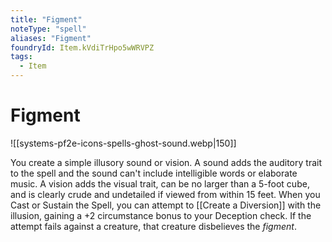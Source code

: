 ```yaml
---
title: "Figment"
noteType: "spell"
aliases: "Figment"
foundryId: Item.kVdiTrHpo5wWRVPZ
tags:
  - Item
---
```


# Figment
![[systems-pf2e-icons-spells-ghost-sound.webp|150]]

You create a simple illusory sound or vision. A sound adds the auditory trait to the spell and the sound can't include intelligible words or elaborate music. A vision adds the visual trait, can be no larger than a 5-foot cube, and is clearly crude and undetailed if viewed from within 15 feet. When you Cast or Sustain the Spell, you can attempt to [[Create a Diversion]] with the illusion, gaining a +2 circumstance bonus to your Deception check. If the attempt fails against a creature, that creature disbelieves the _figment_.
